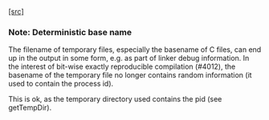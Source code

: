 [[src]](https://github.com/ghc/ghc/tree/master/compiler/main/FileCleanup.hs)
### Note: Deterministic base name


The filename of temporary files, especially the basename of C files, can end
up in the output in some form, e.g. as part of linker debug information. In the
interest of bit-wise exactly reproducible compilation (#4012), the basename of
the temporary file no longer contains random information (it used to contain
the process id).

This is ok, as the temporary directory used contains the pid (see getTempDir).
